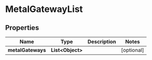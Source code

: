 
# MetalGatewayList

## Properties
Name | Type | Description | Notes
------------ | ------------- | ------------- | -------------
**metalGateways** | **List&lt;Object&gt;** |  |  [optional]



